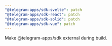 ```yaml
---
"@telegram-apps/sdk-svelte": patch
"@telegram-apps/sdk-react": patch
"@telegram-apps/sdk-solid": patch
"@telegram-apps/sdk-vue": patch
---
```


Make @telegram-apps/sdk external during build.
